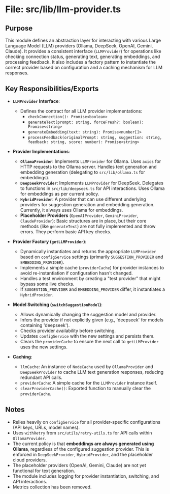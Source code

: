 # File: src/lib/llm-provider.ts

## Purpose

This module defines an abstraction layer for interacting with various Large Language Model (LLM) providers (Ollama, DeepSeek, OpenAI, Gemini, Claude). It provides a consistent interface (`LLMProvider`) for operations like checking connection status, generating text, generating embeddings, and processing feedback. It also includes a factory pattern to instantiate the correct provider based on configuration and a caching mechanism for LLM responses.

## Key Responsibilities/Exports

-   **`LLMProvider` Interface**:
    -   Defines the contract for all LLM provider implementations:
        -   `checkConnection(): Promise<boolean>`
        -   `generateText(prompt: string, forceFresh?: boolean): Promise<string>`
        -   `generateEmbedding(text: string): Promise<number[]>`
        -   `processFeedback(originalPrompt: string, suggestion: string, feedback: string, score: number): Promise<string>`

-   **Provider Implementations**:
    -   **`OllamaProvider`**: Implements `LLMProvider` for Ollama. Uses `axios` for HTTP requests to the Ollama server. Handles text generation and embedding generation (delegating to `src/lib/ollama.ts` for embeddings).
    -   **`DeepSeekProvider`**: Implements `LLMProvider` for DeepSeek. Delegates to functions in `src/lib/deepseek.ts` for API interactions. Uses Ollama for embeddings as per current policy.
    -   **`HybridProvider`**: A provider that can use different underlying providers for suggestion generation and embedding generation. Currently, it always uses Ollama for embeddings.
    -   **Placeholder Providers** (`OpenAIProvider`, `GeminiProvider`, `ClaudeProvider`): Basic structures are in place, but their core methods (like `generateText`) are not fully implemented and throw errors. They perform basic API key checks.

-   **Provider Factory (`getLLMProvider`)**:
    -   Dynamically instantiates and returns the appropriate `LLMProvider` based on `configService` settings (primarily `SUGGESTION_PROVIDER` and `EMBEDDING_PROVIDER`).
    -   Implements a simple cache (`providerCache`) for provider instances to avoid re-instantiation if configuration hasn't changed.
    -   Handles a test environment by creating a "test provider" that might bypass some live checks.
    -   If `SUGGESTION_PROVIDER` and `EMBEDDING_PROVIDER` differ, it instantiates a `HybridProvider`.

-   **Model Switching (`switchSuggestionModel`)**:
    -   Allows dynamically changing the suggestion model and provider.
    -   Infers the provider if not explicitly given (e.g., 'deepseek' for models containing 'deepseek').
    -   Checks provider availability before switching.
    -   Updates `configService` with the new settings and persists them.
    -   Clears the `providerCache` to ensure the next call to `getLLMProvider` uses the new settings.

-   **Caching**:
    -   `llmCache`: An instance of `NodeCache` used by `OllamaProvider` and `DeepSeekProvider` to cache LLM text generation responses, reducing redundant API calls.
    -   `providerCache`: A simple cache for the `LLMProvider` instance itself.
    -   `clearProviderCache()`: Exported function to manually clear the `providerCache`.

## Notes

-   Relies heavily on `configService` for all provider-specific configurations (API keys, URLs, model names).
-   Uses `withRetry` from `src/utils/retry-utils.ts` for API calls within `OllamaProvider`.
-   The current policy is that **embeddings are always generated using Ollama**, regardless of the configured suggestion provider. This is enforced in `DeepSeekProvider`, `HybridProvider`, and the placeholder cloud providers.
-   The placeholder providers (OpenAI, Gemini, Claude) are not yet functional for text generation.
-   The module includes logging for provider instantiation, switching, and API interactions.
-   Metrics collection has been removed.
